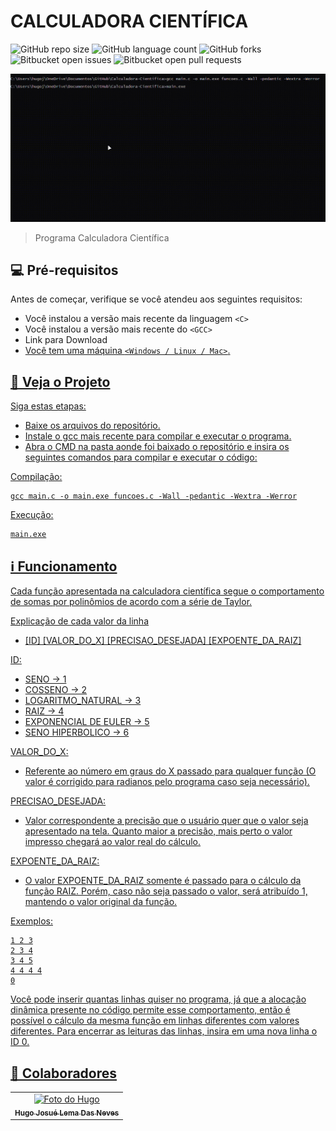 # CALCULADORA CIENTÍFICA

![GitHub repo size](https://img.shields.io/github/repo-size/iuricode/README-template?style=for-the-badge)
![GitHub language count](https://img.shields.io/github/languages/count/iuricode/README-template?style=for-the-badge)
![GitHub forks](https://img.shields.io/github/forks/iuricode/README-template?style=for-the-badge)
![Bitbucket open issues](https://img.shields.io/bitbucket/issues/iuricode/README-template?style=for-the-badge)
![Bitbucket open pull requests](https://img.shields.io/bitbucket/pr-raw/iuricode/README-template?style=for-the-badge)

<img src="/video-programa/video.gif" alt="Programa Rodando">

> Programa Calculadora Científica

## 💻 Pré-requisitos

Antes de começar, verifique se você atendeu aos seguintes requisitos:

- Você instalou a versão mais recente da linguagem `<C>`
- Você instalou a versão mais recente do `<GCC>`
- Link para Download <a href="https://sourceforge.net/projects/gcc-win64/" title="Download gcc-win64">
- Você tem uma máquina `<Windows / Linux / Mac>`.

## 🚀 Veja o Projeto

Siga estas etapas:

- Baixe os arquivos do repositório.
- Instale o gcc mais recente para compilar e executar o programa.
- Abra o CMD na pasta aonde foi baixado o repositório e insira os seguintes comandos para compilar e executar o código:

Compilação:

``` 
gcc main.c -o main.exe funcoes.c -Wall -pedantic -Wextra -Werror
```

Execução:

```
main.exe
```

## ℹ️ Funcionamento

Cada função apresentada na calculadora científica segue o comportamento de somas por polinômios de acordo com a série de Taylor.

Explicação de cada valor da linha
- [ID] [VALOR_DO_X] [PRECISAO_DESEJADA] [EXPOENTE_DA_RAIZ]

ID: 
* SENO -> 1
* COSSENO -> 2
* LOGARITMO_NATURAL -> 3
* RAIZ -> 4
* EXPONENCIAL DE EULER -> 5
* SENO HIPERBOLICO -> 6

VALOR_DO_X:

- Referente ao número em graus do X passado para qualquer função (O valor é corrigido para radianos pelo programa caso seja necessário).

PRECISAO_DESEJADA:

- Valor correspondente a precisão que o usuário quer que o valor seja apresentado na tela. Quanto maior a precisão, mais perto o valor impresso chegará ao valor real do cálculo.

EXPOENTE_DA_RAIZ:

- O valor EXPOENTE_DA_RAIZ somente é passado para o cálculo da função RAIZ. Porém, caso não seja passado o valor, será atribuído 1, mantendo o valor original da função.

Exemplos:

``` 
1 2 3
2 3 4
3 4 5
4 4 4 4
0
``` 

Você pode inserir quantas linhas quiser no programa, já que a alocação dinâmica presente no código permite esse comportamento, então é possível o cálculo da mesma função em linhas diferentes com valores diferentes. Para encerrar as leituras das linhas, insira em uma nova linha o ID 0.

## 🤝 Colaboradores
<table>
    <td align="center">
      <a href="https://github.com/MusgoNato" title="Perfil Github">
        <img src="https://avatars.githubusercontent.com/u/131496781?v=4" width="100px;" alt="Foto do Hugo"/><br>
        <sub>
          <b>Hugo Josué Lema Das Neves</b>
        </sub>
      </a>
    </td>
  </tr>
</table>